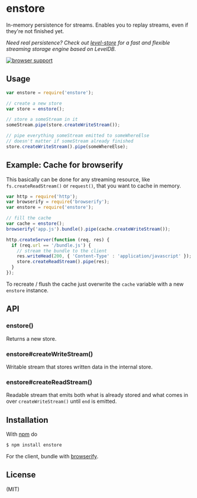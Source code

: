 # enstore

In-memory persistence for streams. Enables you to replay streams, even if they're not finished yet.

*Need real persistence? Check out [level-store](https://github.com/juliangruber/level-store) for a fast and flexible
streaming storage engine based on LevelDB.*

[![browser support](https://ci.testling.com/juliangruber/enstore.png)](https://ci.testling.com/juliangruber/enstore)

## Usage

```js
var enstore = require('enstore');

// create a new store
var store = enstore();

// store a someStream in it
someStream.pipe(store.createWriteStream());

// pipe everything someStream emitted to someWhereElse
// doesn't matter if someStream already finished
store.createWriteStream().pipe(someWhereElse);
```

## Example: Cache for browserify

This basically can be done for any streaming resource, like `fs.createReadStream()` or `request()`, that you
want to cache in memory.

```js
var http = require('http');
var browserify = require('browserify');
var enstore = require('enstore');

// fill the cache
var cache = enstore();
browserify('app.js').bundle().pipe(cache.createWriteStream());

http.createServer(function (req, res) {
  if (req.url == '/bundle.js') {
    // stream the bundle to the client
    res.writeHead(200, { 'Content-Type' : 'application/javascript' });
    store.createReadStream().pipe(res);
  }
});
```

To recreate / flush the cache just overwrite the `cache` variable with a new `enstore` instance.

## API

### enstore()

Returns a new store.

### enstore#createWriteStream()

Writable stream that stores written data in the internal store.

### enstore#createReadStream()

Readable stream that emits both what is already stored and what comes in over
`createWriteStream()` until `end` is emitted.

## Installation

With [npm](http://npmjs.org) do

```bash
$ npm install enstore
```

For the client, bundle with [browserify](https://github.com/substack/node-browserify).

## License

(MIT)
